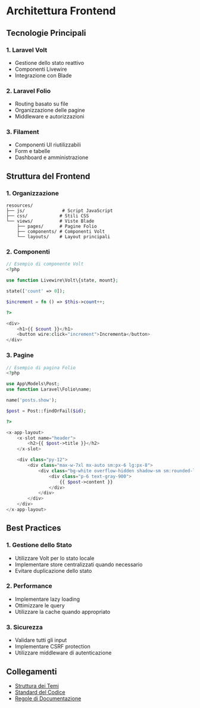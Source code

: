 # Architettura Frontend

## Tecnologie Principali

### 1. Laravel Volt
- Gestione dello stato reattivo
- Componenti Livewire
- Integrazione con Blade

### 2. Laravel Folio
- Routing basato su file
- Organizzazione delle pagine
- Middleware e autorizzazioni

### 3. Filament
- Componenti UI riutilizzabili
- Form e tabelle
- Dashboard e amministrazione

## Struttura del Frontend

### 1. Organizzazione
```
resources/
├── js/              # Script JavaScript
├── css/            # Stili CSS
└── views/          # Viste Blade
    ├── pages/      # Pagine Folio
    ├── components/ # Componenti Volt
    └── layouts/    # Layout principali
```

### 2. Componenti
```php
// Esempio di componente Volt
<?php

use function Livewire\Volt\{state, mount};

state(['count' => 0]);

$increment = fn () => $this->count++;

?>

<div>
    <h1>{{ $count }}</h1>
    <button wire:click="increment">Incrementa</button>
</div>
```

### 3. Pagine
```php
// Esempio di pagina Folio
<?php

use App\Models\Post;
use function Laravel\Folio\name;

name('posts.show');

$post = Post::findOrFail($id);

?>

<x-app-layout>
    <x-slot name="header">
        <h2>{{ $post->title }}</h2>
    </x-slot>

    <div class="py-12">
        <div class="max-w-7xl mx-auto sm:px-6 lg:px-8">
            <div class="bg-white overflow-hidden shadow-sm sm:rounded-lg">
                <div class="p-6 text-gray-900">
                    {{ $post->content }}
                </div>
            </div>
        </div>
    </div>
</x-app-layout>
```

## Best Practices

### 1. Gestione dello Stato
- Utilizzare Volt per lo stato locale
- Implementare store centralizzati quando necessario
- Evitare duplicazione dello stato

### 2. Performance
- Implementare lazy loading
- Ottimizzare le query
- Utilizzare la cache quando appropriato

### 3. Sicurezza
- Validare tutti gli input
- Implementare CSRF protection
- Utilizzare middleware di autenticazione

## Collegamenti

- [Struttura dei Temi](themes-structure.md)
- [Standard del Codice](code-standards.md)
- [Regole di Documentazione](documentation-rules.md) 
